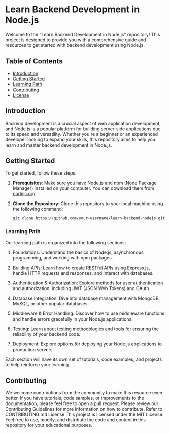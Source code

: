 # Learn Backend Development in Node.js

Welcome to the "Learn Backend Development in Node.js" repository! This project is designed to provide you with a comprehensive guide and resources to get started with backend development using Node.js.

## Table of Contents

- [Introduction](#introduction)
- [Getting Started](#getting-started)
- [Learning Path](#learning-path)
- [Contributing](#contributing)
- [License](#license)

## Introduction

Backend development is a crucial aspect of web application development, and Node.js is a popular platform for building server-side applications due to its speed and versatility. Whether you're a beginner or an experienced developer looking to expand your skills, this repository aims to help you learn and master backend development in Node.js.

## Getting Started

To get started, follow these steps:

1. **Prerequisites**: Make sure you have Node.js and npm (Node Package Manager) installed on your computer. You can download them from [nodejs.org](https://nodejs.org/).

2. **Clone the Repository**: Clone this repository to your local machine using the following command:

   ```bash
   git clone https://github.com/your-username/learn-backend-nodejs.git
   ```
### Learning Path
Our learning path is organized into the following sections:

1. Foundations: Understand the basics of Node.js, asynchronous programming, and working with npm packages.

2. Building APIs: Learn how to create RESTful APIs using Express.js, handle HTTP requests and responses, and interact with databases.

3. Authentication & Authorization: Explore methods for user authentication and authorization, including JWT (JSON Web Tokens) and OAuth.

4. Database Integration: Dive into database management with MongoDB, MySQL, or other popular databases.

5. Middleware & Error Handling: Discover how to use middleware functions and handle errors gracefully in your Node.js applications.

6. Testing: Learn about testing methodologies and tools for ensuring the reliability of your backend code.

7. Deployment: Explore options for deploying your Node.js applications to production servers.

Each section will have its own set of tutorials, code examples, and projects to help reinforce your learning.

## Contributing
We welcome contributions from the community to make this resource even better. If you have tutorials, code samples, or improvements to the documentation, please feel free to open a pull request. Please review our Contributing Guidelines for more information on how to contribute.
Refer to CONTRIBUTING.md
License
This project is licensed under the MIT License. Feel free to use, modify, and distribute the code and content in this repository for your educational purposes.
